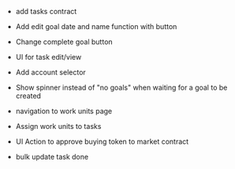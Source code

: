 - add tasks contract

- Add edit goal date and name function with button
- Change complete goal button
- UI for task edit/view

- Add account selector

- Show spinner instead of "no goals" when waiting for a goal to be created
- navigation to work units page
- Assign work units to tasks
- UI Action to approve buying token to market contract

- bulk update task done
